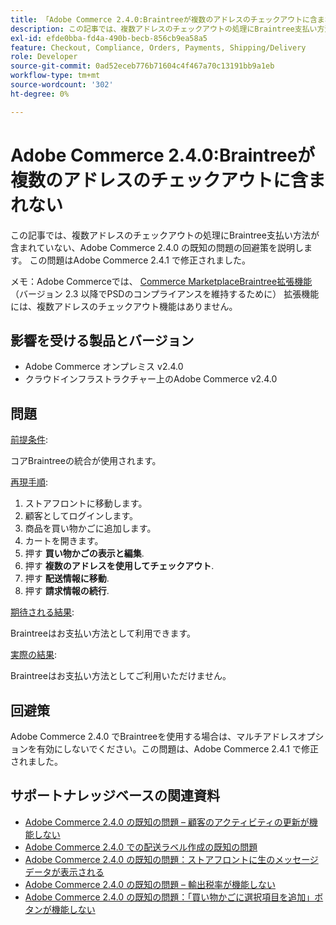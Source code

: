 ```yaml
---
title: 「Adobe Commerce 2.4.0:Braintreeが複数のアドレスのチェックアウトに含まれない」
description: この記事では、複数アドレスのチェックアウトの処理にBraintree支払い方法が含まれていない、Adobe Commerce 2.4.0 の既知の問題の回避策を説明します。 この問題はAdobe Commerce 2.4.1 で修正されました。
exl-id: efde0bba-fd4a-490b-becb-856cb9ea58a5
feature: Checkout, Compliance, Orders, Payments, Shipping/Delivery
role: Developer
source-git-commit: 0ad52eceb776b71604c4f467a70c13191bb9a1eb
workflow-type: tm+mt
source-wordcount: '302'
ht-degree: 0%

---
```


# Adobe Commerce 2.4.0:Braintreeが複数のアドレスのチェックアウトに含まれない

この記事では、複数アドレスのチェックアウトの処理にBraintree支払い方法が含まれていない、Adobe Commerce 2.4.0 の既知の問題の回避策を説明します。 この問題はAdobe Commerce 2.4.1 で修正されました。

メモ：Adobe Commerceでは、 [Commerce MarketplaceBraintree拡張機能](https://marketplace.magento.com/paypal-module-braintree.html) （バージョン 2.3 以降でPSDのコンプライアンスを維持するために） 拡張機能には、複数アドレスのチェックアウト機能はありません。

## 影響を受ける製品とバージョン

* Adobe Commerce オンプレミス v2.4.0
* クラウドインフラストラクチャー上のAdobe Commerce v2.4.0

## 問題

<u>前提条件</u>:

コアBraintreeの統合が使用されます。

<u>再現手順</u>:

1. ストアフロントに移動します。
1. 顧客としてログインします。
1. 商品を買い物かごに追加します。
1. カートを開きます。
1. 押す **買い物かごの表示と編集**.
1. 押す **複数のアドレスを使用してチェックアウト**.
1. 押す **配送情報に移動**.
1. 押す **請求情報の続行**.

<u>期待される結果</u>:

Braintreeはお支払い方法として利用できます。

<u>実際の結果</u>:

Braintreeはお支払い方法としてご利用いただけません。

## 回避策

Adobe Commerce 2.4.0 でBraintreeを使用する場合は、マルチアドレスオプションを有効にしないでください。この問題は、Adobe Commerce 2.4.1 で修正されました。

## サポートナレッジベースの関連資料

* [Adobe Commerce 2.4.0 の既知の問題 – 顧客のアクティビティの更新が機能しない](/help/troubleshooting/miscellaneous/magento-2-4-0-refresh-on-customer-activities-does-not-work.md)
* [Adobe Commerce 2.4.0 での配送ラベル作成の既知の問題](/help/troubleshooting/known-issues-patches-attached/shipping-labels-creation-known-issue-in-magento-2-4-0.md)
* [Adobe Commerce 2.4.0 の既知の問題：ストアフロントに生のメッセージデータが表示される](/help/troubleshooting/storefront/magento-2-4-0-issue-storefront-raw-message-data-display.md)
* [Adobe Commerce 2.4.0 の既知の問題 – 輸出税率が機能しない](/help/troubleshooting/miscellaneous/magento-2-4-0-known-issue-export-tax-rates-does-not-work.md)
* [Adobe Commerce 2.4.0 の既知の問題：「買い物かごに選択項目を追加」ボタンが機能しない](/help/troubleshooting/miscellaneous/magento-2-4-0-add-selections-to-my-cart-does-not-work.md)
